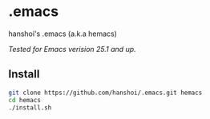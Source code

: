 # .emacs
hanshoi's .emacs (a.k.a hemacs)

*Tested for Emacs verision 25.1 and up.*

## Install
```bash
git clone https://github.com/hanshoi/.emacs.git hemacs
cd hemacs
./install.sh
```
